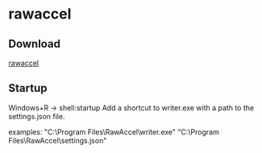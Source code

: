 # rawaccel
## Download
[rawaccel](https://github.com/a1xd/rawaccel/releases)

## Startup
Windows+R -> shell:startup
Add a shortcut to writer.exe with a path to the settings.json file.

examples: "C:\Program Files\RawAccel\writer.exe" "C:\Program Files\RawAccel\settings.json"
